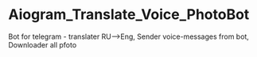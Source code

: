 # Aiogram_Translate_Voice_PhotoBot
 Bot for telegram - translater RU-->Eng, Sender voice-messages from bot, Downloader all pfoto
